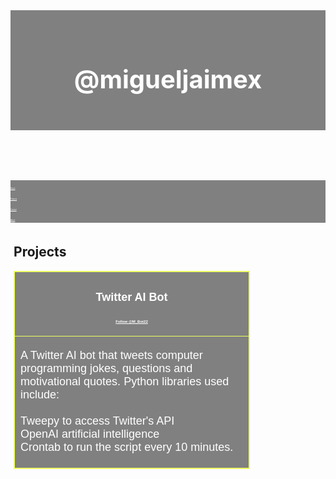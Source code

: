 <html>
	<head>
	<link rel="stylesheet" href="https://use.fontawesome.com/releases/v5.8.2/css/all.css">
	<link rel="stylesheet" href="mystyle.css">
	<title>@migueljaimex</title>
<style>
ul {
  list-style-type: none;
  margin: 0;
  padding: 0;
  overflow: hidden;
  background-color: gray;
}

li {
  float: left;
}

li a {
  display: block;
  color: white;
  text-align: center;
  padding: 14px 16px;
  text-decoration: none;
}

li a:hover {
  background-color: #efff60;
}
/* Layout */
header {
  background-color: gray;
  padding: 30px;
  text-align: center;
  font-size: 20px;
  color: white;
}
aside {
  background-color: white;
  float: right;
  width: 25%;
  padding: 15px;
  margin-top: 7px;
  text-align: center;
} 
section {
	float: left;
	text-align: left;
	width: 75%;
	padding: 1%;
}
table, th, td {
  border:1px solid #efff60; font-family: Arial, Helvetica, sans-serif;font-size: large;   background-color: gray;
}

	/* Text Formatting */
		/* Site Title Style */
		h1 {color:#efff60; font-family: Arial, Helvetica, sans-serif;font-size: larger;}
		/* UNUSED Style */
		h2 {color:white; font-family: Arial, Helvetica, sans-serif;font-size: large;}
		h3 {color:rgb(253, 253, 253); font-family: Arial, Helvetica, sans-serif;font-size: large;}
		/* CONTROLS GITHUB LINK AT TOP */
		a {color:rgb(255, 255, 255); font-family: Arial, Helvetica, sans-serif;font-size:20%;}
		/* Post Content Style */
		p {color:white; font-family: Arial, Helvetica, sans-serif;font-size: large;}
</style>
<header>
	<meta name="viewport" content="width=device-width, initial-scale=1.0">
	<meta name="viewport" content="height=device-height, initial-scale=1.0">
<h1> <!-- Instagram Button -->
<a href="https://instagram.com/migueljaimex">
	<span style="font-size: 2.0rem;">
		<span style="color: rgb(255, 0, 149);">
		   <i class="fab fa-instagram"></i></span></span></a>
<!-- Twitter Button -->
<a href="https://twitter.com/migueljaimex" target="_blank">
    <span style="font-size: 2.0rem;">
        <span style="color: rgb(29, 161, 242);">
            <i class="fab fa-twitter"></i></span></span></a> @migueljaimex </h1>
</header>
</head>
<body>
	<ul>
		<li><a class="active" href="#home">Home</a></li>
		<li><a href="#Projects">Projects</a></li>
		<li><a href="#contact">Contact</a></li>
		<li><a href="#about">About</a></li>
	  </ul>
	  
</body>
<!-- Project Entry #1 -->
<section>
	<h1>Projects</h1>
<table>
	<tr>
	  <th><h2> Twitter AI Bot <br> <h2> <a href="https://twitter.com/M_Bot22" class="twitter-follow-button" data-size="large" data-show-count="false">Follow @M_Bot22</a><script async src="https://platform.twitter.com/widgets.js" charset="utf-8"></script> </h2></h2></th>
	</tr> <tr> <td> <p> A Twitter AI bot that tweets computer programming jokes, questions and motivational quotes. Python libraries used include: <br><br>Tweepy to access Twitter's API<br>OpenAI artificial intelligence <br> Crontab to run the script every 10 minutes.</p> </td> </tr> </table>
</section>
</html>
